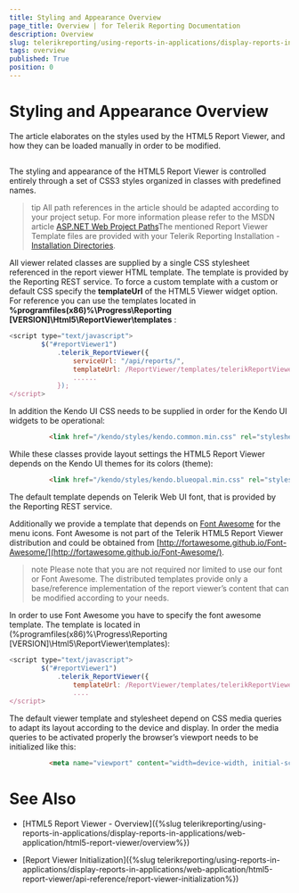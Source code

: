 ```yaml
---
title: Styling and Appearance Overview
page_title: Overview | for Telerik Reporting Documentation
description: Overview
slug: telerikreporting/using-reports-in-applications/display-reports-in-applications/web-application/html5-report-viewer/customizing/styling-and-appearance/overview
tags: overview
published: True
position: 0
---
```


# Styling and Appearance Overview



The article elaborates on the styles used by the HTML5 Report Viewer, and how they can be loaded manually in order to be modified.

## 

The styling and appearance of the HTML5 Report Viewer is controlled entirely through a set of CSS3 styles organized in classes with predefined names.          

>tip All path references in the article should be adapted according             to your project setup. For more information please refer to the MSDN article             [ASP.NET Web Project Paths](http://msdn.microsoft.com/en-us/library/ms178116.aspx)The mentioned Report Viewer Template files are provided with your Telerik Reporting Installation -             [Installation Directories](6E821131-83F3-45A4-BB6E-1530223D1E38#directories-and-asemblies).           


All viewer related classes are supplied by a single CSS stylesheet referenced in the report viewer HTML template.           The template is provided by the Reporting REST service. To force a custom template with  a custom or default CSS specify           the __templateUrl__  of the HTML5 Viewer widget option. For reference you can use the templates           located in __%programfiles(x86)%\Progress\Reporting [VERSION]\Html5\ReportViewer\templates__ :         

	
````js
<script type="text/javascript">
        $("#reportViewer1")
            .telerik_ReportViewer({
                serviceUrl: "/api/reports/",
                templateUrl: /ReportViewer/templates/telerikReportViewerTemplate-x.x.x.x.html
                ......
            });
</script>
````



In addition the Kendo UI CSS needs to be supplied in order for the Kendo UI widgets to be operational:         

	
````html
          <link href="/kendo/styles/kendo.common.min.css" rel="stylesheet" />
````



While these classes provide layout settings the HTML5 Report Viewer depends on the Kendo UI themes for its colors (theme):         

	
````html
          <link href="/kendo/styles/kendo.blueopal.min.css" rel="stylesheet" />
````



The default template depends on Telerik Web UI font, that is provided by the Reporting REST service.         

Additionally we provide a template that depends on [Font Awesome](http://fortawesome.github.io/Font-Awesome/) for the menu icons.           Font Awesome is not part of the Telerik HTML5 Report Viewer distribution and could be obtained from           [http://fortawesome.github.io/Font-Awesome/](http://fortawesome.github.io/Font-Awesome/).         

>note Please note that you are not required nor limited to use our font or Font Awesome.             The distributed templates provide only a base/reference implementation of the report viewer’s content             that can be modified according to your needs.           


In order to use Font Awesome you have to specify the font awesome template. The template is located in           (%programfiles(x86)%\Progress\Reporting [VERSION]\Html5\ReportViewer\templates):         

	
````js
<script type="text/javascript">
        $("#reportViewer1")
            .telerik_ReportViewer({
                templateUrl: /ReportViewer/templates/telerikReportViewerTemplate-FA-x.x.x.x.html
                ....
</script>
````



The default viewer template and stylesheet depend on CSS media queries to adapt its layout according to the device and display.           In order the media queries to be activated properly the browser’s viewport needs to be initialized like this:         

	
````html
          <meta name="viewport" content="width=device-width, initial-scale=1, maximum-scale=1" />
````



# See Also


 * [HTML5 Report Viewer - Overview]({%slug telerikreporting/using-reports-in-applications/display-reports-in-applications/web-application/html5-report-viewer/overview%})

 * [Report Viewer Initialization]({%slug telerikreporting/using-reports-in-applications/display-reports-in-applications/web-application/html5-report-viewer/api-reference/report-viewer-initialization%})
